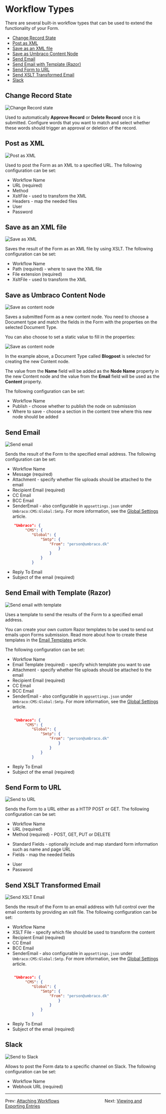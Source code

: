 # Workflow Types

There are several built-in workflow types that can be used to extend the functionality of your Form.

- [Change Record State](#change-record-state)
- [Post as XML](#post-as-xml)
- [Save as an XML file](#save-as-an-xml-file)
- [Save as Umbraco Content Node](#save-as-umbraco-content-node)
- [Send Email](#send-email)
- [Send Email with Template (Razor)](#send-email-with-template-razor)
- [Send Form to URL](#send-form-to-url)
- [Send XSLT Transformed Email](#send-xslt-transformed-email)
- [Slack](#slack)

## **Change Record State**

![Change Record state](images/change-record-state.png)

Used to automatically **Approve Record** or **Delete Record** once it is submitted. Configure words that you want to match and select whether these words should trigger an approval or deletion of the record.

## **Post as XML**

![Post as XML](images/post-as-xml.png)

Used to post the Form as an XML to a specified URL. The following configuration can be set:

- Workflow Name
- URL (required)
- Method
- XsltFile - used to transform the XML
- Headers - map the needed files
- User
- Password

## **Save as an XML file**

![Save as XML](images/save-as-an-xml-file.png)

Saves the result of the Form as an XML file by using XSLT. The following configuration can be set:

- Workflow Name
- Path (required) - where to save the XML file
- File extension (required)
- XsltFile - used to transform the XML

## **Save as Umbraco Content Node**

![Save as content node](images/save-as-content-node.png)

Saves a submitted Form as a new content node. You need to choose a Document type and match the fields in the Form with the properties on the selected Document Type.

You can also choose to set a static value to fill in the properties:

![Save as content node](images/create-new-node.png)

In the example above, a Document Type called **Blogpost** is selected for creating the new Content node.

The value from the **Name** field will be added as the **Node Name** property in the new Content node and the value from the **Email** field will be used as the **Content** property.

The following configuration can be set:

- Workflow Name
- Publish - choose whether to publish the node on submission
- Where to save - choose a section in the content tree where this new node should be added

## **Send Email**

![Send email](images/send-email.png)

Sends the result of the Form to the specified email address. The following configuration can be set:

- Workflow Name
- Message (required)
- Attachment - specify whether file uploads should be attached to the email
- Recipient Email (required)
- CC Email
- BCC Email
- SenderEmail - also configurable in `appsettings.json` under `Umbraco:CMS:Global:Smtp`. For more information, see the [Global Settings](../../../../../Reference/V9-Config/GlobalSettings/index.md) article.

```json
    "Umbraco": {
         "CMS": {
            "Global": {
                "Smtp": {
                    "From": "person@umbraco.dk"
                        }
                    }
                }
            }
```

- Reply To Email
- Subject of the email (required)

## **Send Email with Template (Razor)**

![Send email with template](images/send-email-razor.png)

Uses a template to send the results of the Form to a specified email address.

You can create your own custom Razor templates to be used to send out emails upon Forms submission. Read more about how to create these templates in the [Email Templates](../../../Developer/Email-Templates) article.

The following configuration can be set:

- Workflow Name
- Email Template (required) - specify which template you want to use
- Attachment - specify whether file uploads should be attached to the email
- Recipient Email (required)
- CC Email
- BCC Email
- SenderEmail - also configurable in `appsettings.json` under `Umbraco:CMS:Global:Smtp`. For more information, see the [Global Settings](../../../../../Reference/V9-Config/GlobalSettings/index.md) article.

```json

    "Umbraco": {
         "CMS": {
            "Global": {
                "Smtp": {
                    "From": "person@umbraco.dk"
                        }
                    }
                }
            }
```

- Reply To Email
- Subject of the email (required)

## **Send Form to URL**

![Send to URL](images/send-to-URL.png)

Sends the Form to a URL either as a HTTP POST or GET. The following configuration can be set:

- Workflow Name
- URL (required)
- Method (required) - POST, GET, PUT or DELETE
* Standard Fields - optionally include and map standard form information such as name and page URL
* Fields - map the needed fields
- User
- Password

## **Send XSLT Transformed Email**

![Send XSLT Email](images/xslt-email.png)

Sends the result of the Form to an email address with full control over the email contents by providing an xslt file. The following configuration can be set:

- Workflow Name
- XSLT File - specify which file should be used to transform the content
- Recipient Email (required)
- CC Email
- BCC Email
- SenderEmail - also configurable in `appsettings.json` under `Umbraco:CMS:Global:Smtp`. For more information, see the [Global Settings](../../../../../Reference/V9-Config/GlobalSettings/index.md) article.

```json

    "Umbraco": {
         "CMS": {
            "Global": {
                "Smtp": {
                    "From": "person@umbraco.dk"
                        }
                    }
                }
            }
```

- Reply To Email
- Subject of the email (required)

## **Slack**

![Send to Slack](images/email-slack.png)

Allows to post the Form data to a specific channel on Slack. The following configuration can be set:

- Workflow Name
- Webhook URL (required)

---

Prev: [Attaching Workflows](../index.md) &emsp; &emsp; &emsp; &emsp; &emsp; &emsp; &emsp; &emsp; Next: [Viewing and Exporting Entries](../../Viewing-and-Exporting-Entries/index.md)
